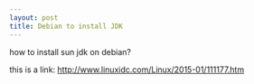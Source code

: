 ```yaml
---
layout: post
title: Debian to install JDK
---
```


how to install sun jdk on debian?

this is a link:
http://www.linuxidc.com/Linux/2015-01/111177.htm



